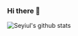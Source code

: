 ### Hi there 👋

![Seyiul's github stats](https://github-readme-stats.vercel.app/api?username=Seyiul&show_icons=true&theme=radical&count_private=true)


<!--
**Seyiul/Seyiul** is a ✨ _special_ ✨ repository because its `README.md` (this file) appears on your GitHub profile.

Here are some ideas to get you started:

- 🔭 I’m currently working on ...
- 🌱 I’m currently learning ...
- 👯 I’m looking to collaborate on ...
- 🤔 I’m looking for help with ...
- 💬 Ask me about ...
- 📫 How to reach me: ...
- 😄 Pronouns: ...
- ⚡ Fun fact: ...
-->
